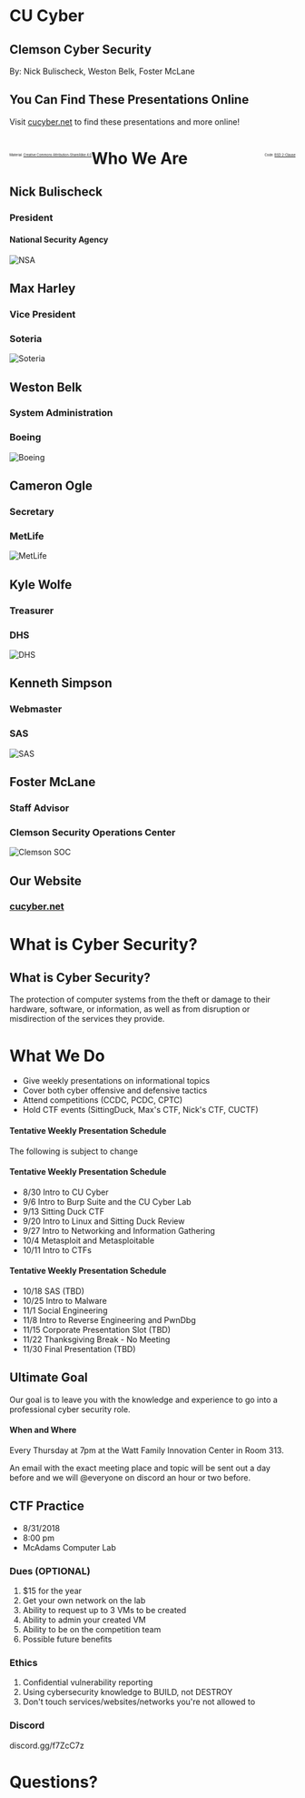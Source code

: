 # CU Cyber
## Clemson Cyber Security

By: Nick Bulischeck, Weston Belk, Foster McLane


## You Can Find These Presentations Online

Visit [cucyber.net](https://cucyber.net/) to find these presentations and more online!

<span style="padding-top: 6em; font-size: 0.4em; float: left;">Material: <a href="https://tldrlegal.com/license/creative-commons-attribution-sharealike-4.0-international-(cc-by-sa-4.0)">Creative Commons Attribution-ShareAlike 4.0</a></span><span style="padding-top: 6em; font-size: 0.4em; float: right;">Code: <a href="https://tldrlegal.com/license/bsd-2-clause-license-(freebsd)">BSD 2-Clause</a></span>



# Who We Are


## Nick Bulischeck
### President


#### National Security Agency

![NSA](nsa.png)


## Max Harley
### Vice President


### Soteria

![Soteria](soteria.png)


## Weston Belk
### System Administration


### Boeing

![Boeing](boeing.png)


## Cameron Ogle
### Secretary


### MetLife

![MetLife](metlife.jpg)


## Kyle Wolfe
### Treasurer


### DHS

![DHS](dhs.png)


## Kenneth Simpson
### Webmaster


### SAS

![SAS](sas.png)


## Foster McLane
### Staff Advisor


### Clemson Security Operations Center

![Clemson SOC](clemson-soc.png)


## Our Website
### [cucyber.net](https://cucyber.net)



# What is Cyber Security?


## What is Cyber Security?

The protection of computer systems from the theft or damage to their hardware, software, or information, as well as from disruption or misdirection of the services they provide.



# What We Do

* Give weekly presentations on informational topics
* Cover both cyber offensive and defensive tactics
* Attend competitions (CCDC, PCDC, CPTC)
* Hold CTF events (SittingDuck, Max's CTF, Nick's CTF, CUCTF)


#### Tentative Weekly Presentation Schedule

The following is subject to change


#### Tentative Weekly Presentation Schedule

* 8/30  Intro to CU Cyber
* 9/6   Intro to Burp Suite and the CU Cyber Lab
* 9/13  Sitting Duck CTF
* 9/20  Intro to Linux and Sitting Duck Review
* 9/27  Intro to Networking and Information Gathering
* 10/4  Metasploit and Metasploitable
* 10/11 Intro to CTFs


#### Tentative Weekly Presentation Schedule

* 10/18 SAS (TBD)
* 10/25 Intro to Malware
* 11/1  Social Engineering
* 11/8  Intro to Reverse Engineering and PwnDbg
* 11/15 Corporate Presentation Slot (TBD)
* 11/22 Thanksgiving Break - No Meeting
* 11/30 Final Presentation (TBD)


## Ultimate Goal

Our goal is to leave you with the knowledge and experience to go into a professional cyber security role.



#### When and Where

Every Thursday at 7pm at the Watt Family Innovation Center in Room 313.

An email with the exact meeting place and topic will be sent out a day before and we will @everyone on discord an hour or two before.


## CTF Practice

* 8/31/2018
* 8:00 pm
* McAdams Computer Lab


### Dues (OPTIONAL)

1. $15 for the year
2. Get your own network on the lab
3. Ability to request up to 3 VMs to be created
4. Ability to admin your created VM
5. Ability to be on the competition team
6. Possible future benefits



### Ethics

1. Confidential vulnerability reporting
2. Using cybersecurity knowledge to BUILD, not DESTROY
3. Don't touch services/websites/networks you're not allowed to


### Discord

discord.gg/f7ZcC7z



# Questions?
